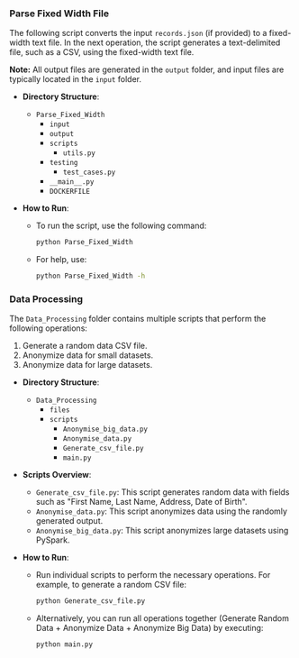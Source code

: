 ### Parse Fixed Width File

The following script converts the input `records.json` (if provided) to a fixed-width text file. In the next operation, the script generates a text-delimited file, such as a CSV, using the fixed-width text file.

**Note:** All output files are generated in the `output` folder, and input files are typically located in the `input` folder.

- **Directory Structure**:
  - `Parse_Fixed_Width`
    - `input`
    - `output`
    - `scripts`
      - `utils.py`
    - `testing`
      - `test_cases.py`
    - `__main__.py`
    - `DOCKERFILE`

- **How to Run**:
  - To run the script, use the following command:
    ```sh
    python Parse_Fixed_Width
    ```
  - For help, use:
    ```sh
    python Parse_Fixed_Width -h
    ```

### Data Processing

The `Data_Processing` folder contains multiple scripts that perform the following operations:
1. Generate a random data CSV file.
2. Anonymize data for small datasets.
3. Anonymize data for large datasets.

- **Directory Structure**:
  - `Data_Processing`
    - `files`
    - `scripts`
      - `Anonymise_big_data.py`
      - `Anonymise_data.py`
      - `Generate_csv_file.py`
      - `main.py`

- **Scripts Overview**:
  - `Generate_csv_file.py`: This script generates random data with fields such as "First Name, Last Name, Address, Date of Birth".
  - `Anonymise_data.py`: This script anonymizes data using the randomly generated output.
  - `Anonymise_big_data.py`: This script anonymizes large datasets using PySpark.

- **How to Run**:
  - Run individual scripts to perform the necessary operations. For example, to generate a random CSV file:
    ```sh
    python Generate_csv_file.py
    ```
  - Alternatively, you can run all operations together (Generate Random Data + Anonymize Data + Anonymize Big Data) by executing:
    ```sh
    python main.py
    ```
